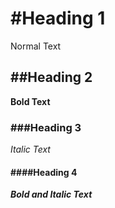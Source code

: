 # #Heading 1 

 Normal Text
 
## ##Heading 2

**Bold Text**

### ###Heading 3

*Italic Text*

#### ####Heading 4

***Bold and Italic Text***

